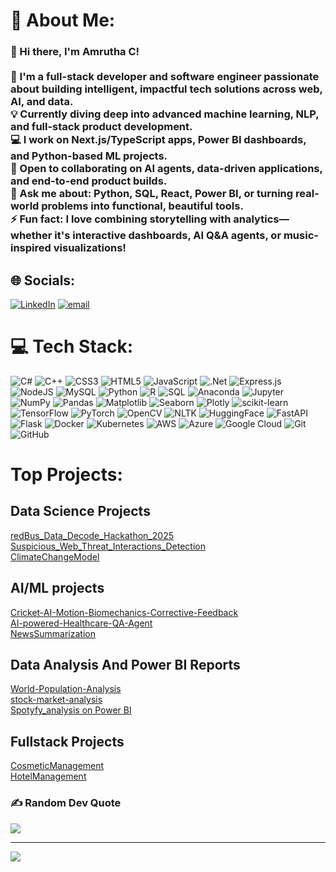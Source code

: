 # 💫 About Me:
### 👋 Hi there, I'm Amrutha C!<br><br>🎯 I'm a full-stack developer and software engineer passionate about building intelligent, impactful tech solutions across web, AI, and data.   <br> 💡 Currently diving deep into advanced machine learning, NLP, and full-stack product development.  <br>💻 I work on Next.js/TypeScript apps, Power BI dashboards, and Python-based ML projects.  <br>🤝 Open to collaborating on AI agents, data-driven applications, and end-to-end product builds.  <br>🧠 Ask me about: Python, SQL, React, Power BI, or turning real-world problems into functional, beautiful tools.<br> ⚡ Fun fact: I love combining storytelling with analytics—whether it's interactive dashboards, AI Q&A agents, or music-inspired visualizations!<br> 


## 🌐 Socials:
[![LinkedIn](https://img.shields.io/badge/LinkedIn-%230077B5.svg?logo=linkedin&logoColor=white)](https://linkedin.com/in/https://www.linkedin.com/in/c-amrutha/) [![email](https://img.shields.io/badge/Email-D14836?logo=gmail&logoColor=white)](mailto:amruthac1126@gmail.com) 

# 💻 Tech Stack:
![C#](https://img.shields.io/badge/c%23-%23239120.svg?style=plastic&logo=csharp&logoColor=white) ![C++](https://img.shields.io/badge/c++-%2300599C.svg?style=plastic&logo=c%2B%2B&logoColor=white) ![CSS3](https://img.shields.io/badge/css3-%231572B6.svg?style=plastic&logo=css3&logoColor=white) ![HTML5](https://img.shields.io/badge/html5-%23E34F26.svg?style=plastic&logo=html5&logoColor=white) ![JavaScript](https://img.shields.io/badge/javascript-%23323330.svg?style=plastic&logo=javascript&logoColor=%23F7DF1E) ![.Net](https://img.shields.io/badge/.NET-5C2D91?style=plastic&logo=.net&logoColor=white) ![Express.js](https://img.shields.io/badge/express.js-%23404d59.svg?style=plastic&logo=express&logoColor=%2361DAFB) ![NodeJS](https://img.shields.io/badge/node.js-6DA55F?style=plastic&logo=node.js&logoColor=white) ![MySQL](https://img.shields.io/badge/mysql-4479A1.svg?style=plastic&logo=mysql&logoColor=white)
![Python](https://img.shields.io/badge/python-3670A0?style=plastic&logo=python&logoColor=ffdd54)
![R](https://img.shields.io/badge/R-%23276DC3.svg?style=plastic&logo=r&logoColor=white)
![SQL](https://img.shields.io/badge/SQL-%23007ACC.svg?style=plastic&logo=database&logoColor=white)
![Anaconda](https://img.shields.io/badge/Anaconda-%2344A833.svg?style=plastic&logo=anaconda&logoColor=white)
![Jupyter](https://img.shields.io/badge/Jupyter-%23FA0F00.svg?style=plastic&logo=jupyter&logoColor=white)
![NumPy](https://img.shields.io/badge/numpy-%23013243.svg?style=plastic&logo=numpy&logoColor=white)
![Pandas](https://img.shields.io/badge/pandas-%23150458.svg?style=plastic&logo=pandas&logoColor=white)
![Matplotlib](https://img.shields.io/badge/Matplotlib-%23ffffff.svg?style=plastic&logo=Matplotlib&logoColor=black)
![Seaborn](https://img.shields.io/badge/Seaborn-4C9A2A?style=plastic)
![Plotly](https://img.shields.io/badge/Plotly-%233F4F75.svg?style=plastic&logo=plotly&logoColor=white)
![scikit-learn](https://img.shields.io/badge/scikit--learn-%23F7931E.svg?style=plastic&logo=scikit-learn&logoColor=white)
![TensorFlow](https://img.shields.io/badge/TensorFlow-%23FF6F00.svg?style=plastic&logo=TensorFlow&logoColor=white)
![PyTorch](https://img.shields.io/badge/PyTorch-%23EE4C2C.svg?style=plastic&logo=PyTorch&logoColor=white)
![OpenCV](https://img.shields.io/badge/opencv-%23white.svg?style=plastic&logo=opencv&logoColor=white)
![NLTK](https://img.shields.io/badge/NLTK-%23000000.svg?style=plastic)
![HuggingFace](https://img.shields.io/badge/HuggingFace-%23FFD21E.svg?style=plastic&logo=huggingface&logoColor=black)
![FastAPI](https://img.shields.io/badge/FastAPI-005571?style=plastic&logo=fastapi)
![Flask](https://img.shields.io/badge/flask-%23000.svg?style=plastic&logo=flask&logoColor=white)
![Docker](https://img.shields.io/badge/docker-%230db7ed.svg?style=plastic&logo=docker&logoColor=white)
![Kubernetes](https://img.shields.io/badge/kubernetes-%23326ce5.svg?style=plastic&logo=kubernetes&logoColor=white)
![AWS](https://img.shields.io/badge/AWS-%23FF9900.svg?style=plastic&logo=amazon-aws&logoColor=white)
![Azure](https://img.shields.io/badge/azure-%230072C6.svg?style=plastic&logo=microsoftazure&logoColor=white)
![Google Cloud](https://img.shields.io/badge/Google%20Cloud-%234285F4.svg?style=plastic&logo=google-cloud&logoColor=white)
![Git](https://img.shields.io/badge/git-%23F05033.svg?style=plastic&logo=git&logoColor=white)
![GitHub](https://img.shields.io/badge/github-%23121011.svg?style=plastic&logo=github&logoColor=white)

# Top Projects:
## Data Science Projects
[redBus_Data_Decode_Hackathon_2025](https://github.com/amruthadevops/redBus_Data_Decode_Hackathon_2025)<br/>
[Suspicious_Web_Threat_Interactions_Detection](https://github.com/amruthadevops/Suspicious_Web_Threat_Interactions_Detection)<br/>
[ClimateChangeModel](https://github.com/amruthadevops/ClimateChangeModel)

## AI/ML projects
[Cricket-AI-Motion-Biomechanics-Corrective-Feedback](https://github.com/amruthadevops/Cricket-AI-Motion-Biomechanics-Corrective-Feedback)<br/>
[AI-powered-Healthcare-QA-Agent](https://github.com/amruthadevops/AI-powered-Healthcare-QA-Agent)<br/>
[NewsSummarization](https://github.com/amruthadevops/NewsSummarization)

## Data Analysis And Power BI Reports
[World-Population-Analysis](https://github.com/amruthadevops/World-Population-Analysis)<br/>
[stock-market-analysis](https://github.com/amruthadevops/stock-market-analysis)<br/>
[Spotyfy_analysis on Power BI](https://github.com/amruthadevops/Spotyfy_analysis)

## Fullstack Projects
[CosmeticManagement](https://github.com/amruthadevops/CosmeticManagement)<br/>
[HotelManagement](https://github.com/amruthadevops/HotelManagement)<br/>

### ✍️ Random Dev Quote
![](https://quotes-github-readme.vercel.app/api?type=horizontal&theme=radical)

---
[![](https://visitcount.itsvg.in/api?id=amruthadevops&icon=0&color=0)](https://visitcount.itsvg.in)

<!-- Proudly created with GPRM ( https://gprm.itsvg.in ) -->
